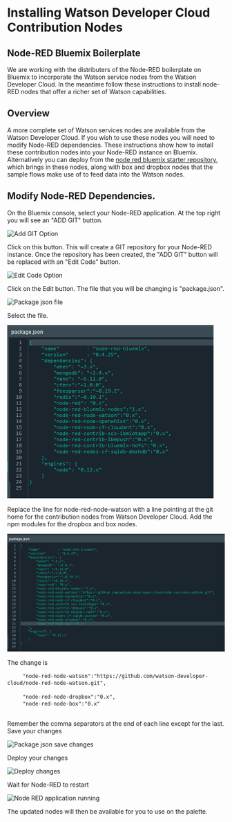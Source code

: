 # Installing Watson Developer Cloud Contribution Nodes 

## Node-RED Bluemix Boilerplate
We are working with the distributers of the Node-RED boilerplate on Bluemix to incorporate the Watson service nodes from the 
Watson Developer Cloud. In the meantime follow these instructions to install node-RED nodes that offer a richer set of 
Watson capabilities.  

## Overview
A more complete set of Watson services nodes are available from the Watson Developer Cloud. If you wish to use these nodes
you will need to modify Node-RED dependencies. These instructions show how to install these contribution nodes into 
your Node-RED instance on Bluemix. Alternatively you can deploy from 
the [node red bluemix starter repository](https://github.com/watson-developer-cloud/node-red-bluemix-starter), which 
brings in these nodes, along with box and dropbox nodes that the sample flows make use of to feed data into the Watson nodes. 

## Modify Node-RED Dependencies.
On the Bluemix console, select your Node-RED application. At the top right you will see an "ADD GIT" button.

![Add GIT Option](images/contribution-add-git.png)

Click on this button. This will create a GIT repository for your Node-RED instance. Once the repository has been created, the
"ADD GIT" button will be replaced with an "Edit Code" button. 

![Edit Code Option](images/contribution-edit-code.png)

Click on the Edit button. The file that you will be changing is "package.json". 

![Package json file](images/contribution-package-json-file.png)

Select the file. 

![Package json file before changes](images/contribution-package-json-file.before.png)

Replace the line for node-red-node-watson with a line pointing at the git home for 
the contribution nodes from Watson Developer Cloud. Add the npm modules for the dropbox and box nodes. 

![Package json file after changes](images/contribution-package-json-file.after.png)

The change is 

```
	 "node-red-node-watson":"https://github.com/watson-developer-cloud/node-red-node-watson.git",
          
	 "node-red-node-dropbox":"0.x",
	 "node-red-node-box":"0.x"	 
	 
```

Remember the comma separators at the end of each line except for the last. Save your changes

![Package json save changes](images/contribution-package-json-file-save.png)

Deploy your changes

![Deploy changes](images/contribution-deploy.png)

Wait for Node-RED to restart

![Node RED application running](images/contribution-running.png)

The updated nodes will then be available for you to use on the palette.



